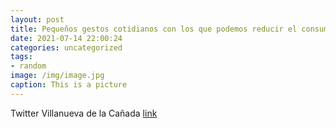 ```yaml
---
layout: post
title: Pequeños gestos cotidianos con los que podemos reducir el consumo de agua💧📹👇🏻¡Cuidemos de este bien tan necesario!VillanuevaD...
date: 2021-07-14 22:00:24
categories: uncategorized
tags:
- random
image: /img/image.jpg
caption: This is a picture
---
```

Twitter Villanueva de la Cañada [link](https://twitter.com/AytoVDLCanada/status/1415270399919673347)
